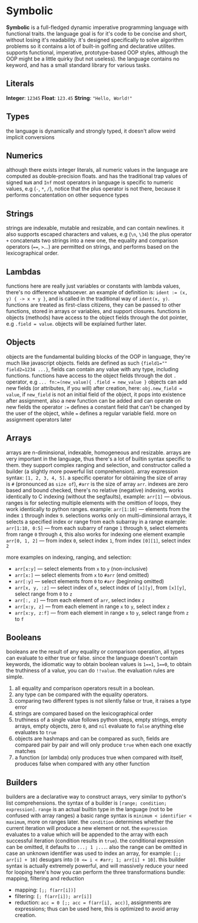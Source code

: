 # **Symbolic**
**Symbolic** is a full-fledged dynamic imperative programming language with functional traits.
the language goal is for it's code to be concise and short, without losing it's readability.
it's designed specifically to solve algorithm problems so it contains a lot of built-in golfing and declarative utilites.
supports functional, imperative, prototype-based OOP styles, although the OOP might be a little quirky (but not useless).
the language contains no keyword, and has a small standard library for various tasks.

## Literals
**Integer**: `12345`
**Float**: `123.45`
**String**: `"Hello, World!"`

## Types
the language is dynamically and strongly typed, it doesn't allow weird implicit conversions 

## **Numerics**
although there exists integer literals, all numeric values in the language are computed as double-precision floats.
and has the traditional trap values of signed `NaN` and `Inf`
most operators in language is specific to numeric values, e.g (`-`, `*`, `/`), notice that the plus operator is not there,
because it performs concatentation on other sequence types

## **Strings**
strings are indexable, mutable and resizable, and can contain newlines. it also supports escaped characters and values, e.g (`\n`, `\34`)
the plus operator `+` concatenats two strings into a new one, the equality and comparison operators (`==`, `>`...) are permitted on strings,
and performs based on the lexicographical order.

## **Lambdas**
functions here are really just variables or constants with lambda values, there's no difference whatsoever.
an example of definition is: `ident := (x, y) { -> x + y }`, and is called in the traditional way of `ident(x, y)`.
functions are treated as first-class citizens, they can be passed to other functions, stored in arrays or variables, and support closures. 
functions in objects (methods) have access to the object fields through the dot pointer, e.g `.field = value`.
objects will be explained further later.

## **Objects**
objects are the fundamental building blocks of the OOP in language, they're much like javascript objects.
fields are defined as such `{field1="" field2=1234 ...}`, fields can contain any value with any type, including functions.
functions have access to the object fields through the dot `.` operator, e.g `... fn:=(new_value){ .field = new_value }`
objects can add new fields (or attributes, if you will) after creation, here: `obj.new_field = value`, if `new_field` is not an initial field
of the object, it pops into existence after assignment, also a new function can be added and can operate on new fields
the operator `:=` defines a constant field that can't be changed by the user of the object, while `=` defines a regular variable field.
more on assignment operators later

## **Arrays**
arrays are n-diminsional, indexable, homogeneous and resizable.
arrays are very important in the language, thus there's a lot of builtin syntax specific to them.
they support complex ranging and selection, and constructor called a builder (a slightly more powerful list comprehension).
array expression syntax: `[1, 2, 3, 4, 5]`. a specific operator for obtaining the size of array is `#` (pronounced as `size of`), `#arr` is the size of array `arr`.
indexes are zero based and bound checked, there's no relative (negative) indexing, 
works identically to C indexing (without the segfaults), 
example: `arr[1]` — obvious.
ranges is for selecting multiple elements with the omittion of loops, they work identically to python ranges.
example: `arr[1:10]` — elements from the index `1` through index `9`.
selections works only on multi-diminsional arrays, it selects a specified index or range from each subarray in a range
example: `arr[1:10, 0:5]` — from each subarry of range `1` through `9`, select elements from range `0` through `4`,
this also works for indexing one element
example `arr[0, 1, 2]` — from index `0`, select index `1`, from index `[0][1]`, select index `2`

more examples on indexing, ranging, and selection:
- `arr[x:y]` — select elements from `x` to `y` (non-inclusive)
- `arr[x:]` — select elements from `x` to `#arr` (end omitted)
- `arr[:y]` — select elements from `0` to `#arr` (beginning omitted)
- `arr[x, y, :z]` — select index of `x`, select index of `[x][y]`, from `[x][y]`, select range from `0` to `z` 
- `arr[:, z]` — from each element of `arr`, select index `z`
- `arr[x:y, z]` — from each element in range `x` to `y`, select index `z`  
- `arr[x:y, z:f]` — from each element in range `x` to `y`, select range from `z` to `f`

## **Booleans**
booleans are the result of any equality or comparison operation, all types can evaluate to either true or false.
since the language doesn't contain keywords, the idiomatic way to obtain boolean values is `1==1`, `1==0`,
to obtain the truthiness of a value, you can do `!!value`.
the evaluation rules are simple.  
1. all equality and comparison operators result in a boolean.
2. any type can be compared with the equality operators.
3. comparing two different types is not silently false or true, it raises a type error
4. strings are compared based on the lexicographical order
5. truthiness of a single value follows python steps, empty strings, empty arrays, empty objects, zero `0`, and `nil` evaluate to `false`
anything else evaluates to `true`
6. objects are hashmaps and can be compared as such, fields are compared pair by pair and will only produce `true` when each one exactly matches
7. a function (or lambda) only produces true when compared with itself, produces false when compared with any other function

## **Builders**
builders are a declarative way to construct arrays, very similar to python's list comprehensions.
the syntax of a builder is `[range; condition; expression]`. 
`range` is an actual builtin type in the language (not to be confused with array ranges)
a basic range syntax is `minimum < identifier < maximum`, more on ranges later.
the `condition` determines whether the current iteration will produce a new element or not.
the `expression` evaluates to a value which will be appended to the array with each successful iteration (condition results in `true`).
the conditional expression can be omitted, it defaults to `...; 1 ;...`.
also the range can be omitted in case an unknown identifier was used to index an array,
for example: `[;; arr[i] + 10]` desugars into `[0 <= i < #arr; 1; arr[i] + 10]`.
this builder syntax is actually extremely powerful, and will massively reduce your need for looping
here's how you can perform the three transformations bundle: mapping, filtering and reduction
- mapping: `[;; f(arr[i])]`
- filtering: `[; f(arr[i]); arr[i]]`
- reduction: `acc = 0 [;; acc = f(arr[i], acc)]`, assignments are expressions; thus can be used here, this is optimized to avoid array creation.